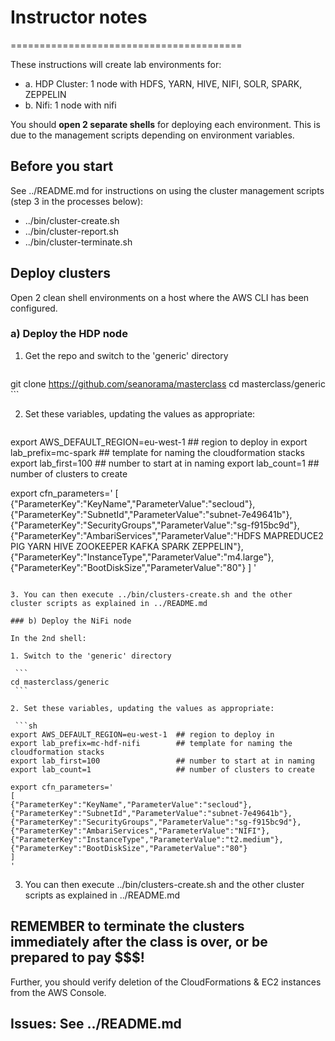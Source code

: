 # Instructor notes
========================================

These instructions will create lab environments for:

  - a. HDP Cluster: 1 node with HDFS, YARN, HIVE, NIFI, SOLR, SPARK, ZEPPELIN
  - b. Nifi: 1 node with nifi

You should **open 2 separate shells** for deploying each environment. This is due to the management scripts depending on environment variables.

## Before you start

See ../README.md for instructions on using the cluster management scripts (step 3 in the processes below):

  - ../bin/cluster-create.sh
  - ../bin/cluster-report.sh
  - ../bin/cluster-terminate.sh

## Deploy clusters
Open 2 clean shell environments on a host where the AWS CLI has been configured.

### a) Deploy the HDP node

1. Get the repo and switch to the 'generic' directory

    ```
git clone https://github.com/seanorama/masterclass
cd masterclass/generic
    ```

2. Set these variables, updating the values as appropriate:

   ```sh
export AWS_DEFAULT_REGION=eu-west-1  ## region to deploy in
export lab_prefix=mc-spark         ## template for naming the cloudformation stacks
export lab_first=100                 ## number to start at in naming
export lab_count=1                   ## number of clusters to create

export cfn_parameters='
[
  {"ParameterKey":"KeyName","ParameterValue":"secloud"},
  {"ParameterKey":"SubnetId","ParameterValue":"subnet-7e49641b"},
  {"ParameterKey":"SecurityGroups","ParameterValue":"sg-f915bc9d"},
  {"ParameterKey":"AmbariServices","ParameterValue":"HDFS MAPREDUCE2 PIG YARN HIVE ZOOKEEPER KAFKA SPARK ZEPPELIN"},
  {"ParameterKey":"InstanceType","ParameterValue":"m4.large"},
  {"ParameterKey":"BootDiskSize","ParameterValue":"80"}
]
'
   ```

3. You can then execute ../bin/clusters-create.sh and the other cluster scripts as explained in ../README.md

### b) Deploy the NiFi node

In the 2nd shell:

1. Switch to the 'generic' directory

    ```
cd masterclass/generic
    ```

2. Set these variables, updating the values as appropriate:

    ```sh
export AWS_DEFAULT_REGION=eu-west-1  ## region to deploy in
export lab_prefix=mc-hdf-nifi        ## template for naming the cloudformation stacks
export lab_first=100                 ## number to start at in naming
export lab_count=1                   ## number of clusters to create

export cfn_parameters='
[
  {"ParameterKey":"KeyName","ParameterValue":"secloud"},
  {"ParameterKey":"SubnetId","ParameterValue":"subnet-7e49641b"},
  {"ParameterKey":"SecurityGroups","ParameterValue":"sg-f915bc9d"},
  {"ParameterKey":"AmbariServices","ParameterValue":"NIFI"},
  {"ParameterKey":"InstanceType","ParameterValue":"t2.medium"},
  {"ParameterKey":"BootDiskSize","ParameterValue":"80"}
]
'
   ```

3. You can then execute ../bin/clusters-create.sh and the other cluster scripts as explained in ../README.md

## REMEMBER to terminate the clusters immediately after the class is over, or be prepared to pay $$$!

Further, you should verify deletion of the CloudFormations & EC2 instances from the AWS Console.

## Issues: See ../README.md
